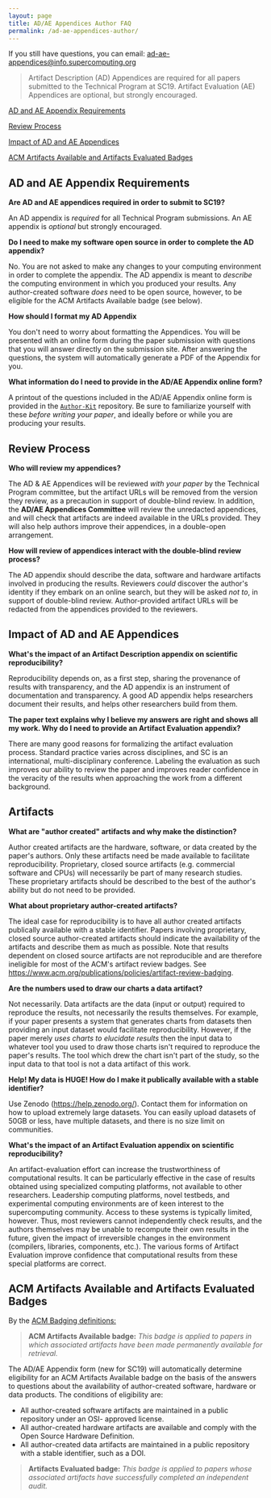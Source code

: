 ```yaml
---
layout: page
title: AD/AE Appendices Author FAQ
permalink: /ad-ae-appendices-author/
---
```


If you still have questions, you can email: ad-ae-appendices@info.supercomputing.org

> Artifact Description (AD) Appendices are required for all papers submitted to the Technical Program at SC19.
Artifact Evaluation (AE) Appendices are optional, but strongly encouraged.

[AD and AE Appendix Requirements](#requirements)

[Review Process](#review)

[Impact of AD and AE Appendices](#impact)

[ACM Artifacts Available and Artifacts Evaluated Badges](#badges)

## <a name="requirements"></a>AD and AE Appendix Requirements 

**Are AD and AE appendices required in order to submit to SC19?**

An AD appendix is _required_ for all Technical Program submissions.
An AE appendix is _optional_ but strongly encouraged.

**Do I need to make my software open source in order to complete the AD appendix?**

No. You are not asked to make any changes to your computing environment in order to complete the appendix. 
The AD appendix is meant to _describe_ the computing environment in which you produced your results.
Any author-created software _does_ need to be open source, however, to be eligible for the ACM Artifacts Available badge (see below).

**How should I format my AD Appendix**

You don't need to worry about formatting the Appendices. You will be presented with an online form during the paper submission with questions that you will answer directly on the submission site. After answering the questions, the system will automatically generate a PDF of the Appendix for you.

**What information do I need to provide in the AD/AE Appendix online form?**

A printout of the questions included in the AD/AE Appendix online form is provided in the [`Author-Kit`](https://github.com/SC-Tech-Program/Author-Kit) repository. Be sure to familiarize yourself with these _before writing your paper_, and ideally before or while you are producing your results.

## <a name="review"></a>Review Process 

**Who will review my appendices?**

The AD & AE Appendices will be reviewed _with your paper_ by the Technical Program committee, but the artifact URLs will be removed from the version they review, as a precaution in support of double-blind review.
In addition, the **AD/AE Appendices Committee** will review the unredacted appendices, and will check that artifacts are indeed available in the URLs provided. They will also help authors improve their appendices, in a double-open arrangement.

**How will review of appendices interact with the double-blind review process?**

The AD appendix should describe the data, software and hardware artifacts involved in producing the results.
Reviewers _could_ discover the author's identity if they embark on an online search, but they will be asked _not to_, in support of double-blind review. Author-provided artifact URLs will be redacted from the appendices provided to the reviewers.

## <a name="impact"></a>Impact of AD and AE Appendices 

**What's the impact of an Artifact Description appendix on scientific reproducibility?**

Reproducibility depends on, as a first step, sharing the provenance of results with transparency, and the AD appendix is an instrument of documentation and transparency. A good AD appendix helps researchers document their results, and helps other researchers build from them.

**The paper text explains why I believe my answers are right and shows all my work.  Why do I need to provide an Artifact Evaluation appendix?**

There are many good reasons for formalizing the artifact evaluation process.  Standard practice varies across disciplines, and SC is an international, multi-disciplinary conference. Labeling the evaluation as such improves our ability to review the paper and improves reader confidence in the veracity of the results when approaching the work from a different background.

## <a name="data"></a>Artifacts

**What are "author created" artifacts and why make the distinction?**

Author created artifacts are the hardware, software, or data created by the paper's authors.  Only these artifacts need be made available to facilitate reproducibility.  Proprietary, closed source artifacts (e.g. commercial software and CPUs) will necessarily be part of many research studies.  These proprietary artifacts should be described to the best of the author's ability but do not need to be provided.

**What about proprietary author-created artifacts?**

The ideal case for reproducibility is to have all author created artifacts publically available with a stable identifier.  Papers involving proprietary, closed source author-created artifacts should indicate the availability of the artifacts and describe them as much as possible.  Note that results dependent on closed source artifacts are not reproducible and are therefore ineligible for most of the ACM's artifact review badges.  See https://www.acm.org/publications/policies/artifact-review-badging.

**Are the numbers used to draw our charts a data artifact?**

Not necessarily.  Data artifacts are the data (input or output) required to reproduce the results, not necessarily the results themselves.  For example, if your paper presents a system that generates charts from datasets then providing an input dataset would facilitate reproducibility.  However, if the paper merely *uses charts to elucidate results* then the input data to whatever tool you used to draw those charts isn't required to reproduce the paper's results.  The tool which drew the chart isn't part of the study, so the input data to that tool is not a data artifact of this work.  

**Help! My data is HUGE! How do I make it publically available with a stable identifier?**

Use Zenodo (https://help.zenodo.org/).  Contact them for information on how to upload extremely large datasets.  You can easily upload datasets of 50GB or less, have multiple datasets, and there is no size limit on communities.


**What's the impact of an Artifact Evaluation appendix on scientific reproducibility?**

An artifact-evaluation effort can increase the trustworthiness of computational results.
It can be particularly effective in the case of results obtained using specialized computing platforms, not available to other researchers. Leadership computing platforms, novel testbeds, and experimental computing environments are of keen interest to the supercomputing community.
Access to these systems is typically limited, however. Thus, most reviewers cannot independently check results, and the authors themselves may be unable to recompute their own results in the future, given the impact of irreversible changes in the environment (compilers, libraries, components, etc.).
The various forms of Artifact Evaluation improve confidence that computational results from these special platforms are correct.

## <a name="badges"></a>ACM Artifacts Available and Artifacts Evaluated Badges 
 
By the [ACM Badging definitions:](https://www.acm.org/publications/policies/artifact-review-badging)

> **ACM Artifacts Available badge:** _This badge is applied to papers in which associated artifacts have been made permanently available for retrieval._

The AD/AE Appendix form (new for SC19) will automatically determine eligibility for an ACM Artifacts Available badge on the basis of the answers to questions about the availability of author-created software, hardware or data products. The conditions of eligibility are:
* All author-created software artifacts are maintained in a public repository under an OSI- approved license.
* All author-created hardware artifacts are available and comply with the Open Source Hardware Definition.
* All author-created data artifacts are maintained in a public repository with a stable identifier, such as a DOI.

> **Artifacts Evaluated badge:** _This badge is applied to papers whose associated artifacts have successfully completed an independent audit._

